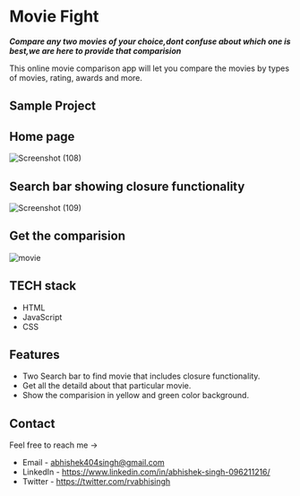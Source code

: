 # Movie Fight

***Compare any two movies of your choice,dont confuse about which one is best,we are here to provide that comparision***

This online movie comparison app will let you compare the movies by types of movies, rating, awards and more.

## Sample Project

## Home page

![Screenshot (108)](https://user-images.githubusercontent.com/87438535/153700534-99b85858-4a66-4561-aac0-8876b21d9cad.png)

## Search bar showing closure functionality

![Screenshot (109)](https://user-images.githubusercontent.com/87438535/153700590-8b42fc72-e6b1-484d-8fd2-6cc9624a1cb9.png)

## Get the comparision
![movie](https://user-images.githubusercontent.com/87421798/152989807-327c3181-55b7-47e0-a286-0fcc317dc662.png)




## TECH stack
- HTML
- JavaScript
- CSS


## Features

- Two Search bar to find movie that includes closure functionality.
- Get all the detaild about that particular movie.
- Show the comparision in yellow and green color background.



## Contact

Feel free to reach me ->
- Email - <abhishek404singh@gmail.com> 
- LinkedIn - https://www.linkedin.com/in/abhishek-singh-096211216/
- Twitter - https://twitter.com/rvabhisingh
